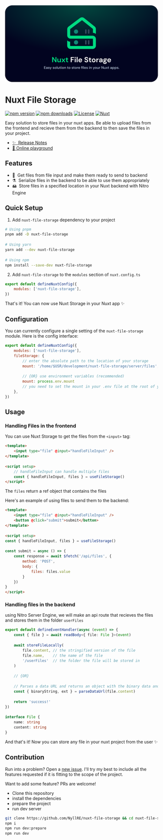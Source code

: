 ![Nuxt Storage Banner](./playground/public/nuxt-file-storage-banner.svg)

# Nuxt File Storage

[![npm version][npm-version-src]][npm-version-href]
[![npm downloads][npm-downloads-src]][npm-downloads-href]
[![License][license-src]][license-href]
[![Nuxt][nuxt-src]][nuxt-href]


Easy solution to store files in your nuxt apps. Be able to upload files from the frontend and recieve them from the backend to then save the files in your project.

-  [✨ &nbsp;Release Notes](/CHANGELOG.md)
-  [🏀 Online playground](https://stackblitz.com/github/NyllRE/nuxt-file-storage?file=playground%2Fapp.vue)
<!-- - [📖 &nbsp;Documentation](https://example.com) -->

## Features

<!-- Highlight some of the features your module provide here -->

-  📁 &nbsp;Get files from file input and make them ready to send to backend
-  ⚗️ &nbsp;Serialize files in the backend to be able to use them appropriately
-  🖴 &nbsp;Store files in a specified location in your Nuxt backend with Nitro Engine

## Quick Setup

1. Add `nuxt-file-storage` dependency to your project

```bash
# Using pnpm
pnpm add -D nuxt-file-storage

# Using yarn
yarn add --dev nuxt-file-storage

# Using npm
npm install --save-dev nuxt-file-storage
```

2. Add `nuxt-file-storage` to the `modules` section of `nuxt.config.ts`

```js
export default defineNuxtConfig({
	modules: ['nuxt-file-storage'],
})
```

That's it! You can now use Nuxt Storage in your Nuxt app ✨

## Configuration

You can currently configure a single setting of the `nuxt-file-storage` module. Here is the config interface:

```js
export default defineNuxtConfig({
	modules: ['nuxt-file-storage'],
	fileStorage: {
		// enter the absolute path to the location of your storage
		mount: '/home/$USR/development/nuxt-file-storage/server/files',

		// {OR} use environment variables (recommended)
		mount: process.env.mount
		// you need to set the mount in your .env file at the root of your project
	},
})
```

## Usage

### Handling Files in the frontend
You can use Nuxt Storage to get the files from the `<input>` tag:

```html
<template>
	<input type="file" @input="handleFileInput" />
</template>

<script setup>
	// handleFileInput can handle multiple files
	const { handleFileInput, files } = useFileStorage()
</script>
```
The `files` return a ref object that contains the files

Here's an example of using files to send them to the backend:
```html
<template>
	<input type="file" @input="handleFileInput" />
	<button @click="submit">submit</button>
</template>

<script setup>
const { handleFileInput, files } = useFileStorage()

const submit = async () => {
	const response = await $fetch('/api/files', {
		method: 'POST',
		body: {
			files: files.value
		}
	})
}
</script>
```


### Handling files in the backend
using Nitro Server Engine, we will make an api route that recieves the files and stores them in the folder `userFiles`
```ts
export default defineEventHandler(async (event) => {
	const { file } = await readBody<{ file: File }>(event)

	await storeFileLocally(
		file.content, // the stringified version of the file
		file.name,    // the name of the file
		'/userFiles'  // the folder the file will be stored in
	)

	// {OR}

	// Parses a data URL and returns an object with the binary data and the file extension.
	const { binaryString, ext } = parseDataUrl(file.content)

	return 'success!'
})

interface File {
	name: string
	content: string
}
```

And that's it! Now you can store any file in your nuxt project from the user ✨

## Contribution
Run into a problem? Open a [new issue](https://github.com/NyllRE/nuxt-file-storage/issues/new). I'll try my best to include all the features requested if it is fitting to the scope of the project.

Want to add some feature? PRs are welcome!
- Clone this repository
- install the dependencies
- prepare the project
- run dev server
```bash
git clone https://github.com/NyllRE/nuxt-file-storage && cd nuxt-file-storage
npm i
npm run dev:prepare
npm run dev
```


<!-- Badges -->

[npm-version-src]: https://img.shields.io/npm/v/nuxt-file-storage/latest.svg?style=flat&colorA=18181B&colorB=28CF8D
[npm-version-href]: https://npmjs.com/package/nuxt-file-storage
[npm-downloads-src]: https://img.shields.io/npm/dm/nuxt-file-storage.svg?style=flat&colorA=18181B&colorB=28CF8D
[npm-downloads-href]: https://npmjs.com/package/nuxt-file-storage
[license-src]: https://img.shields.io/npm/l/nuxt-file-storage.svg?style=flat&colorA=18181B&colorB=28CF8D
[license-href]: https://npmjs.com/package/nuxt-file-storage
[nuxt-src]: https://img.shields.io/badge/Nuxt-18181B?logo=nuxt.js
[nuxt-href]: https://nuxt.com
